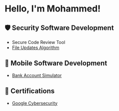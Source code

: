 <h1>Hello, I'm Mohammed! </h1>

<h2>🛡️ Security Software Development </h2>

- Secure Code Review Tool
- [File Updates Algorithm](https://github.com/m0diallo/FileUpdatesAlgorithm)
  
<h2>📱 Mobile Software Development </h2>

- [Bank Account Simulator](https://github.com/m0diallo/BankAccountSimulator) 

<h2>📄 Certifications </h2>

- [Google Cybersecurity](https://www.coursera.org/account/accomplishments/specialization/certificate/3QZCFYKXYK3T)

<!--
**joshmadakor1/joshmadakor1** is a ✨ _special_ ✨ repository because its `README.md` (this file) appears on your GitHub profile.

Here are some ideas to get you started:

- 🔭 I’m currently working on ...
- 🌱 I’m currently learning ...
- 👯 I’m looking to collaborate on ...
- 🤔 I’m looking for help with ...
- 💬 Ask me about ...
- 📫 How to reach me: ...
- 😄 Pronouns: ...
- ⚡ Fun fact: ...
-->
